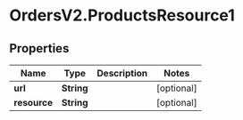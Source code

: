 # OrdersV2.ProductsResource1

## Properties
Name | Type | Description | Notes
------------ | ------------- | ------------- | -------------
**url** | **String** |  | [optional] 
**resource** | **String** |  | [optional] 
